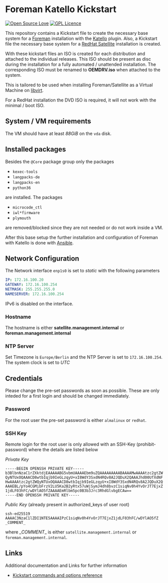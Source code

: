 # Foreman Katello Kickstart
[![Open Source Love](https://badges.frapsoft.com/os/v1/open-source.png?v=103)](https://github.com/ellerbrock/open-source-badges/)
[![GPL Licence](https://badges.frapsoft.com/os/gpl/gpl.png?v=103)](https://opensource.org/licenses/GPL-3.0/)

This repository contains a Kickstart file to create the necessary base system for a [Foreman](https://www.theforeman.org/) installation with the [Katello](https://theforeman.org/plugins/katello/) plugin.
Also, a Kickstart file the necessary base system for a [RedHat Satellite](https://www.redhat.com/technologies/management/satellite) installation is created.

With these kickstart files an ISO is created for each distribution and attached to the individual releases.
This ISO should be present as disc during the installation for a fully automated / unattended installation.
The corresponding ISO must be renamed to **OEMDRV.iso** when attached to the system.

This is tailored to be used when installing Foreman/Satellite as a Virtual Machine on [libvirt](https://libvirt.org/).

For a RedHat installation the DVD ISO is required, it will not work with the minimal / boot ISO.

## System / VM requirements
The VM should have at least _88GiB_ on the `vda` disk.

## Installed packages
Besides the `@Core` package group only the packages
- `kexec-tools`
- `langpacks-de`
- `langpacks-en`
- `python36`

are installed. The packages
- `microcode_ctl`
- `iwl*firmware`
- `plymouth`

are removed/blocked since they are not needed or do not work inside a VM.

After this base setup the further installation and configuration of Foreman with Katello is done with [Ansible](https://www.ansible.com/).

## Network Configuration 
The Network interface `enp1s0` is set to _static_ with the following parameters
```yaml
IP: 172.16.100.20
GATEWAY: 172.16.100.254
NETMASK: 255.255.255.0
NAMESERVER: 172.16.100.254
```
IPv6 is disabled on the interface.

### Hostname
The hostname is either **satellite.management.internal** or **foreman.management.internal**

### NTP Server
Set Timezone is `Europe/Berlin` and the NTP Server is set to `172.16.100.254`.
The system clock is set to _UTC_

## Credentials
Please change the pre-set passwords as soon as possible. These are only inteded for a first login and should be changed
immediately.

### Password
For the root user the pre-set password is either `almalinux` or `redhat`.

### SSH Key
Remote login for the root user is only allowed with an SSH-Key (prohibit-password) where the details are listed below

_Private Key_
```
-----BEGIN OPENSSH PRIVATE KEY-----
b3BlbnNzaC1rZXktdjEAAAAABG5vbmUAAAAEbm9uZQAAAAAAAAABAAAAMwAAAAtzc2gtZW
QyNTUxOQAAACD8wtbIqjb9IeGLzqyU+xI8WdY3SxdN4RQv8A2JQDuX2QAAAJhd00UfXdNF
HwAAAAtzc2gtZWQyNTUxOQAAACD8wtbIqjb9IeGLzqyU+xI8WdY3SxdN4RQv8A2JQDuX2Q
AAAEBL/pYo4CGMibFrzV2LU5Ka2B2yRtx57uWjSymJ4dh8bvzC1siqNv0h4YvOrJT7EjxZ
1jdLF03hFC/wDYlAO5fZAAAAEmRlbm5pc0B3b3Jrc3RhdGlvbgECAw==
-----END OPENSSH PRIVATE KEY-----
```

_Public Key_ (already present in authorized_keys of user root)
```
ssh-ed25519 AAAAC3NzaC1lZDI1NTE5AAAAIPzC1siqNv0h4YvOrJT7EjxZ1jdLF03hFC/wDYlAO5fZ _COMMENT_
```
where _\_COMMENT__ is either `satellite.management.internal` or `foreman.management.internal`.

## Links

Additional documentation and Links for further information

- [Kickstart commands and options reference](https://access.redhat.com/documentation/en-us/red_hat_enterprise_linux/8/html/performing_an_advanced_rhel_8_installation/kickstart-commands-and-options-reference_installing-rhel-as-an-experienced-user#addon-com_redhat_kdump_kickstart-commands-for-addons-supplied-with-the-rhel-installation-program)